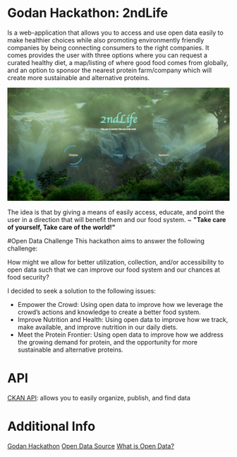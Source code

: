 # Godan Hackathon: 2ndLife
Is a web-application that allows you to access and use open data easily to make healthier choices while also promoting environmently friendly companies by being connecting consumers to the right companies. It comes provides the user with three options where you can request a curated healthy diet, a map/listing of where good food comes from globally, and an option to sponsor the nearest protein farm/company which will create more sustainable and alternative proteins. 

![img](projectImage.png)

The idea is that by giving a means of easily access, educate, and point the user in a direction that will benefit them and our food system. ~ <b>"Take care of yourself, Take care of the world!"</b>


#Open Data Challenge
This hackathon aims to answer the following challenge:

How might we allow for better utilization, collection, and/or accessibility to open data such that we can improve our food system and our chances at food security?

I decided to seek a solution to the following issues:

- Empower the Crowd: Using open data to improve how we leverage the crowd’s actions and knowledge to create a better food system.
- Improve Nutrition and Health: Using open data to improve how we track, make available, and improve nutrition in our daily diets.
- Meet the Protein Frontier: Using open data to improve how we address the growing demand for protein, and the opportunity for more sustainable and alternative proteins.

# API
[CKAN API](http://docs.ckan.org/en/latest/api/): allows you to easily organize, publish, and find data

# Additional Info
[Godan Hackathon](http://www.godan.info/pages/odc/open-data-hackathon)
[Open Data Source](http://www.godan.info/pages/odc/open-data)
[What is Open Data?](https://data.blog.gov.uk/2013/11/04/a-simple-intro-to-open-data/)
